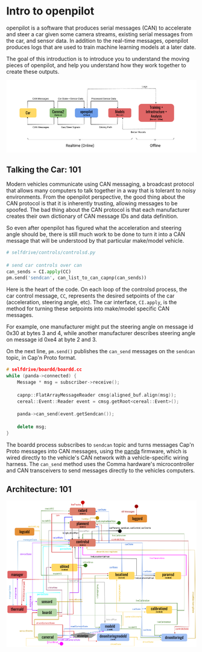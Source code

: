 # Intro to openpilot

openpilot is a software that produces serial messages (CAN) to accelerate and steer a car given some camera streams, existing serial messages from the car, and sensor data. In addition to the real-time messages, openpilot produces logs that are used to train machine learning models at a later date.

The goal of this introduction is to introduce you to understand the moving pieces of openpilot, and help you understand how they work together to create these outputs.

![conceptual_schematic](https://raw.githubusercontent.com/barbinbrad/openpilot-101/master/conceptual_schematic.png)

## Talking the Car: 101

Modern vehicles communicate using CAN messaging, a broadcast protocol that allows many computers to talk together in a way that is tolerant to noisy environments. From the openpilot perspective, the good thing about the CAN protocol is that it is inherently trusting, allowing messages to be spoofed. The bad thing about the CAN protocol is that each manufacturer creates their own dictionary of CAN message IDs and data definition. 

So even after openpilot has figured what the acceleration and steering angle should be, there is still much work to be done to turn it into a CAN message that will be understood by that particular make/model vehicle. 


```python
# selfdrive/controls/controlsd.py

# send car controls over can
can_sends = CI.apply(CC)
pm.send('sendcan', can_list_to_can_capnp(can_sends))
```

Here is the heart of the code. On each loop of the controlsd process, the car control message, `CC`, represents the desired setpoints of the car (acceleration, steering angle, etc). The car interface, `CI.apply`, is the method for turning these setpoints into make/model specific CAN messages. 

For example, one manufacturer might put the steering angle on message id 0x30 at bytes 3 and 4, while another manufacturer describes steering angle on message id 0xe4 at byte 2 and 3. 

On the next line, `pm.send()` publishes the `can_send` messages on the `sendcan` topic, in Cap'n Proto format. 

```cpp
# selfdrive/boardd/boardd.cc
while (panda->connected) {
    Message * msg = subscriber->receive();

    capnp::FlatArrayMessageReader cmsg(aligned_buf.align(msg));
    cereal::Event::Reader event = cmsg.getRoot<cereal::Event>();

    panda->can_send(event.getSendcan());

    delete msg;
}
```

The boardd process subscribes to `sendcan` topic and turns messages Cap'n Proto messages into CAN messages, using the [panda](https://github.com/commaai/panda) firmware, which is wired directly to the vehicle's CAN network with a vehicle-specific wiring harness. The `can_send` method uses the Comma hardware's microcontroller and CAN transceivers to send messages directly to the vehicles computers. 

## Architecture: 101

![pub_sub](https://raw.githubusercontent.com/barbinbrad/openpilot-101/master/pub_sub.png)
